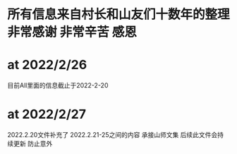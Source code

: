 # 所有信息来自村长和山友们十数年的整理 非常感谢 非常辛苦 感恩

# at 2022/2/26
目前All里面的信息截止于2022-2-20  

# at 2022/2/27
2022.2.20文件补充了 2022.2.21-25之间的内容 承接山师文集 后续此文件会持续更新 防止意外

